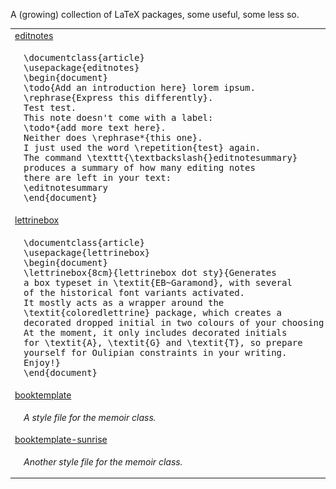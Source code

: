 A (growing) collection of LaTeX packages, some useful, some less so.

<table>
<tr>
  <td colspan="2"><a href="https://github.com/verenablaschke/tex-packages/tree/main/editnotes">editnotes</a>
</td>
</tr>
<tr>
<td>
<pre>
<img src="https://github.com/verenablaschke/tex-packages/blob/main/editnotes/editnotes-demo-slim.png"/>
</pre>
</td>
<td>
<pre>
\documentclass{article}
\usepackage{editnotes}
\begin{document}
\todo{Add an introduction here} lorem ipsum.
\rephrase{Express this differently}.
Test test.
This note doesn't come with a label:
\todo*{add more text here}.
Neither does \rephrase*{this one}.
I just used the word \repetition{test} again.
The command \texttt{\textbackslash{}editnotesummary}
produces a summary of how many editing notes
there are left in your text:
\editnotesummary
\end{document}
</pre>
</td>
</tr>

<tr>
  <td colspan="2"><a href="https://github.com/verenablaschke/tex-packages/tree/main/lettrinebox">lettrinebox</a>
</td>
<tr>
<td>
<pre>
<img src="https://github.com/verenablaschke/tex-packages/blob/main/lettrinebox/lettrinebox-demo-slim.png"/>
</pre>
</td>
<td>
<pre>
\documentclass{article}
\usepackage{lettrinebox}
\begin{document}
\lettrinebox{8cm}{lettrinebox dot sty}{Generates
a box typeset in \textit{EB~Garamond}, with several
of the historical font variants activated.
It mostly acts as a wrapper around the
\textit{coloredlettrine} package, which creates a
decorated dropped initial in two colours of your choosing.
At the moment, it only includes decorated initials
for \textit{A}, \textit{G} and \textit{T}, so prepare
yourself for Oulipian constraints in your writing.
Enjoy!}
\end{document}
</pre>
</td>
</tr>

<tr>
  <td colspan="2"><a href="https://github.com/verenablaschke/tex-packages/tree/main/booktemplate">booktemplate</a>
</td>
<tr>
<td>
<pre>
<img src="https://github.com/verenablaschke/tex-packages/blob/main/booktemplate/booktemplate-demo.png"/>
</pre>
</td>
<td>
  <i>A style file for the memoir class.</i>
</td>
</tr>

<tr>
  <td colspan="2"><a href="https://github.com/verenablaschke/tex-packages/tree/main/booktemplate-sunrise">booktemplate-sunrise</a>
</td>
<tr>
<td>
<pre>
<img src="https://github.com/verenablaschke/tex-packages/blob/main/booktemplate-sunrise/booktemplate-sunrise-demo.png"/>
</pre>
</td>
<td>
  <i>Another style file for the memoir class.</i>
</td>
</tr>

</table>
